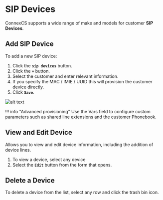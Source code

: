 # SIP Devices

ConnexCS supports a wide range of make and models for customer **SIP Devices**. 

## Add SIP Device
To add a new SIP device:

1. Click the **`sip devices`** button.
2. Click the **`+`** button.
3. Select the customer and enter relevant information.
4. If you specify the MAC / IMIE / UUID this will provision the customer device directly. 
4. Click **`Save`**.

![alt text][sip-device] 
    
!!! info "Advanced provisioning"
    Use the Vars field to configure custom parameters such as shared line extensions and the customer Phonebook.

## View and Edit Device
Allows you to view and edit device information, including the addition of device lines.

1)	To view a device, select any device
2)	Select the **`Edit`** button from the form that opens.


## Delete a Device
To delete a device from the list, select any row and click the trash bin icon.


[sip-device]: /misc/img/sip-device.png "Edit SIP Devices"
